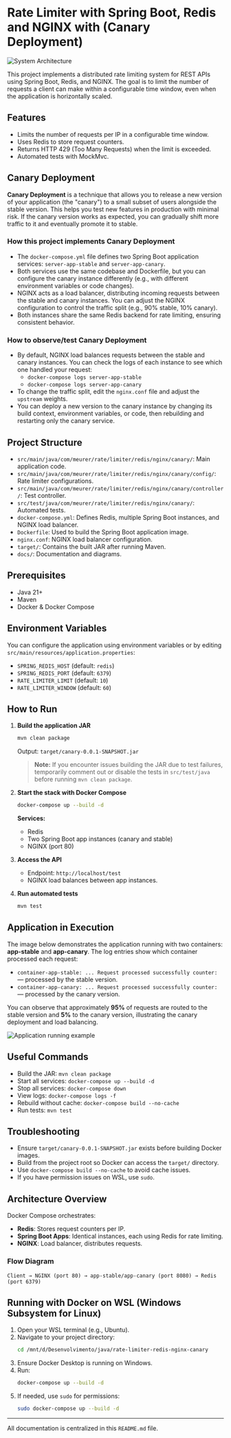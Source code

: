 # Rate Limiter with Spring Boot, Redis and NGINX with (Canary Deployment)

![System Architecture](docs/system-design.png)

This project implements a distributed rate limiting system for REST APIs using Spring Boot, Redis, and NGINX. The goal is to limit the number of requests a client can make within a configurable time window, even when the application is horizontally scaled.

## Features

- Limits the number of requests per IP in a configurable time window.
- Uses Redis to store request counters.
- Returns HTTP 429 (Too Many Requests) when the limit is exceeded.
- Automated tests with MockMvc.

## Canary Deployment

**Canary Deployment** is a technique that allows you to release a new version of your application (the "canary") to a small subset of users alongside the stable version. This helps you test new features in production with minimal risk. If the canary version works as expected, you can gradually shift more traffic to it and eventually promote it to stable.

### How this project implements Canary Deployment

- The `docker-compose.yml` file defines two Spring Boot application services: `server-app-stable` and `server-app-canary`.
- Both services use the same codebase and Dockerfile, but you can configure the canary instance differently (e.g., with different environment variables or code changes).
- NGINX acts as a load balancer, distributing incoming requests between the stable and canary instances. You can adjust the NGINX configuration to control the traffic split (e.g., 90% stable, 10% canary).
- Both instances share the same Redis backend for rate limiting, ensuring consistent behavior.

### How to observe/test Canary Deployment

- By default, NGINX load balances requests between the stable and canary instances. You can check the logs of each instance to see which one handled your request:
  - `docker-compose logs server-app-stable`
  - `docker-compose logs server-app-canary`
- To change the traffic split, edit the `nginx.conf` file and adjust the `upstream` weights.
- You can deploy a new version to the canary instance by changing its build context, environment variables, or code, then rebuilding and restarting only the canary service.

## Project Structure

- `src/main/java/com/meurer/rate/limiter/redis/nginx/canary/`: Main application code.
- `src/main/java/com/meurer/rate/limiter/redis/nginx/canary/config/`: Rate limiter configurations.
- `src/main/java/com/meurer/rate/limiter/redis/nginx/canary/controller/`: Test controller.
- `src/test/java/com/meurer/rate/limiter/redis/nginx/canary/`: Automated tests.
- `docker-compose.yml`: Defines Redis, multiple Spring Boot instances, and NGINX load balancer.
- `Dockerfile`: Used to build the Spring Boot application image.
- `nginx.conf`: NGINX load balancer configuration.
- `target/`: Contains the built JAR after running Maven.
- `docs/`: Documentation and diagrams.

## Prerequisites

- Java 21+
- Maven
- Docker & Docker Compose

## Environment Variables

You can configure the application using environment variables or by editing `src/main/resources/application.properties`:

- `SPRING_REDIS_HOST` (default: `redis`)
- `SPRING_REDIS_PORT` (default: `6379`)
- `RATE_LIMITER_LIMIT` (default: `10`)
- `RATE_LIMITER_WINDOW` (default: `60`)

## How to Run

1. **Build the application JAR**

   ```sh
   mvn clean package
   ```
   Output: `target/canary-0.0.1-SNAPSHOT.jar`

   > **Note:** If you encounter issues building the JAR due to test failures, temporarily comment out or disable the tests in `src/test/java` before running `mvn clean package`.

2. **Start the stack with Docker Compose**

   ```sh
   docker-compose up --build -d
   ```
   **Services:**
   - Redis
   - Two Spring Boot app instances (canary and stable)
   - NGINX (port 80)

3. **Access the API**

   - Endpoint: `http://localhost/test`
   - NGINX load balances between app instances.

4. **Run automated tests**

   ```sh
   mvn test
   ```

## Application in Execution

The image below demonstrates the application running with two containers: **app-stable** and **app-canary**. The log entries show which container processed each request:

- `container-app-stable: ... Request processed successfully counter:` — processed by the stable version.
- `container-app-canary: ... Request processed successfully counter:` — processed by the canary version.

You can observe that approximately **95%** of requests are routed to the stable version and **5%** to the canary version, illustrating the canary deployment and load balancing.

![Application running example](docs/running.png)

## Useful Commands

- Build the JAR: `mvn clean package`
- Start all services: `docker-compose up --build -d`
- Stop all services: `docker-compose down`
- View logs: `docker-compose logs -f`
- Rebuild without cache: `docker-compose build --no-cache`
- Run tests: `mvn test`

## Troubleshooting

- Ensure `target/canary-0.0.1-SNAPSHOT.jar` exists before building Docker images.
- Build from the project root so Docker can access the `target/` directory.
- Use `docker-compose build --no-cache` to avoid cache issues.
- If you have permission issues on WSL, use `sudo`.

## Architecture Overview

Docker Compose orchestrates:

- **Redis**: Stores request counters per IP.
- **Spring Boot Apps**: Identical instances, each using Redis for rate limiting.
- **NGINX**: Load balancer, distributes requests.

### Flow Diagram

```
Client → NGINX (port 80) → app-stable/app-canary (port 8080) → Redis (port 6379)
```

## Running with Docker on WSL (Windows Subsystem for Linux)

1. Open your WSL terminal (e.g., Ubuntu).
2. Navigate to your project directory:
   ```sh
   cd /mnt/d/Desenvolvimento/java/rate-limiter-redis-nginx-canary
   ```
3. Ensure Docker Desktop is running on Windows.
4. Run:
   ```sh
   docker-compose up --build -d
   ```
5. If needed, use `sudo` for permissions:
   ```sh
   sudo docker-compose up --build -d
   ```

---

All documentation is centralized in this `README.md` file.
